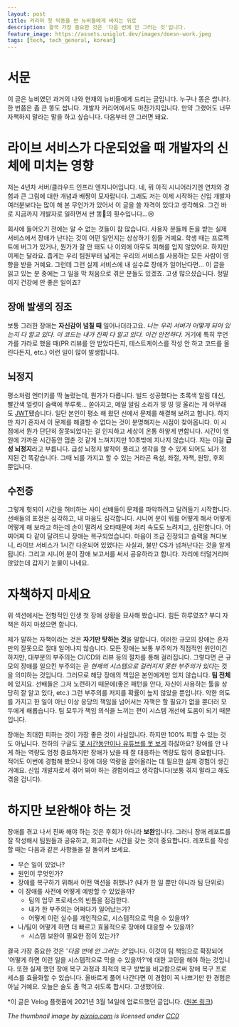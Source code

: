 ```yaml
---
layout: post
title: 커리어 첫 빅똥을 싼 뉴비들에게 바치는 위로
description: 결국 가장 중요한 것은 '다음 번에 안 그러는 것'입니다.
feature_image: https://assets.uniglot.dev/images/doesn-work.jpeg
tags: [tech, tech_general, korean]
---
```


# 서문

이 글은 뉴비였던 과거의 나와 현재의 뉴비들에게 드리는 글입니다. 누구나 똥은 쌉니다. 한 번쯤은 좀 큰 똥도 쌉니다. 개발자 커리어에서도 마찬가지입니다. 만약 그랬어도 너무 자책하지 말라는 말을 하고 싶습니다. 다음부터 안 그러면 돼요.

<!--more-->

# 라이브 서비스가 다운되었을 때 개발자의 신체에 미치는 영향

저는 4년차 서버/클라우드 인프라 엔지니어입니다. 네, 뭐 아직 시니어라기엔 연차와 경험과 큰 그림에 대한 개념과 배짱이 모자랍니다. 그래도 저는 이제 시작하는 신입 개발자 여러분보다는 많이 해 본 무언가가 있어서 이 글을 쓸 자격이 있다고 생각해요. 그건 바로 지금까지 개발자로 일하면서 싼 똥💩의 횟수입니다...😢

회사에 들어오기 전에는 알 수 없는 것들이 참 많습니다. 사용자 분들께 돈을 받는 실제 서비스에서 장애가 난다는 것이 어떤 일인지는 상상하기 힘들 거예요. 학생 때는 프로젝트에 버그가 있거나, 뭔가가 잘 안 돼도 나 이외에 아무도 피해를 입지 않았어요. 하지만 이제는 달라요. 좁게는 우리 팀원부터 넓게는 우리의 서비스를 사용하는 모든 사람이 영향을 받을 거예요. 그런데 그런 실제 서비스에 내 실수로 장애가 일어난다면... 이 글을 읽고 있는 분 중에는 그 일을 막 처음으로 겪은 분들도 있겠죠. 고생 많으셨습니다. 정말이지 건강에 안 좋은 일이죠?

## 장애 발생의 징조

보통 그러한 장애는 **자신감이 넘칠 때** 일어나더라고요. *나는 우리 서버가 어떻게 되어 있는지 다 알고 있다. 이 코드는 내가 진짜 다 알고 있다. 이건 안전하다.* 거기에 특히 무언가를 가라로 했을 때(PR 리뷰를 안 받았다든지, 테스트케이스를 작성 안 하고 코드를 올린다든지, etc.) 이런 일이 많이 발생합니다.

## 뇌정지

평소처럼 엔터키를 딱 눌렀는데, 뭔가가 다릅니다. 빌드 성공했다는 초록색 알림 대신, 빨간색 얼럿이 슬랙에 쭈루룩... 쏟아지고, 메일 알림 소리가 띵 띵 띵 울리는 게 아무래도 [JWT](https://en.wikipedia.org/wiki/JSON_Web_Token)됐습니다. 일단 본인이 평소 해 왔던 선에서 문제를 해결해 보려고 합니다. 하지만 자기 혼자서 이 문제를 해결할 수 없다는 것이 분명해지는 시점이 찾아옵니다. 이 시점에서 뭔가 단단히 잘못되었다는 걸 인지하고 세상이 온통 하얗게 변합니다. 시간이 영원에 가까운 시간동안 멈춘 것 같게 느껴지지만 10초밖에 지나지 않습니다. 저는 이걸 **급성 뇌정지**라고 부릅니다. 급성 뇌정지 발작이 풀리고 생각을 할 수 있게 되어도 뇌가 정지된 건 똑같습니다. 그때 뇌를 가지고 할 수 있는 거라곤 욕설, 좌절, 자책, 원망, 후회 뿐입니다.

## 수전증

그렇게 헛되이 시간을 허비하는 사이 선배들이 문제를 파악하려고 달려들기 시작합니다. 선배들의 표정은 심각하고, 내 마음도 심각합니다. 시니어 분이 뭐를 어떻게 해서 어떻게어떻게 해 보라고 하는데 손이 떨려서 오타때문에 처리 속도도 느려지고, 심란합니다. 어찌어찌 다 같이 달려드니 장애는 복구되었습니다. 마음이 조금 진정되고 슬랙을 쳐다보니, 라이브 서비스가 1시간 다운되어 있었다는 사실과, 불만 CS가 넘쳐난다는 것을 알게 됩니다. 그리고 시니어 분이 장애 보고서를 써서 공유하라고 합니다. 자리에 터덜거리며 앉았는데 갑자기 눈물이 나네요.

# 자책하지 마세요

위 섹션에서는 전형적인 인생 첫 장애 상황을 묘사해 봤습니다. 힘든 하루였죠? 부디 자책은 하지 마셨으면 합니다.

제가 말하는 자책이라는 것은 **자기만 탓하는 것**을 말합니다. 이러한 규모의 장애는 혼자만의 잘못으로 절대 일어나지 않습니다. 모든 장애는 보통 부주의가 직접적인 원인이긴 하지만, 대부분의 부주의는 CI/CD와 리뷰 등의 절차를 통해 걸러집니다. 그렇다면 큰 규모의 장애를 일으킨 부주의는 곧 *현재의 시스템으로 걸러지지 못한 부주의가 있다*는 것을 의미하는 것입니다. 그러므로 해당 장애의 책임은 본인에게만 있지 않습니다. **팀 전체**에 있지요. 선배들은 그저 노련하기 때문에(좋은 패턴을 안다, 자신이 사용하는 툴을 상당히 잘 알고 있다, etc.) 그런 부주의를 저지를 확률이 높지 않았을 뿐입니다. 악한 의도를 가지고 한 일이 아닌 이상 응당의 책임을 넘어서는 자책은 할 필요가 없을 뿐더러 모두에게 해롭습니다. 팀 모두가 책임 의식을 느끼는 편이 시스템 개선에 도움이 되기 때문입니다.

장애는 최대한 피하는 것이 가장 좋은 것이 사실입니다. 하지만 100% 피할 수 있는 것도 아닙니다. 천하의 구글도 [몇 시간동안이나 유튜브를 못 보게](http://news.khan.co.kr/kh_news/khan_art_view.html?art_id=202012151656001) 하잖아요? 장애를 안 나게 하는 역량도 엄청 중요하지만 장애가 났을 때 잘 대응하는 역량도 많이 중요합니다. 적어도 이번에 경험해 봤으니 장애 대응 역량을 끌어올리는 데 필요한 실제 경험이 생긴 거예요. 신입 개발자로서 겪어 봐야 하는 경험이라고 생각합니다(보통 겪지 말라고 해도 겪을 겁니다).

# 하지만 보완해야 하는 것

장애를 겪고 나서 진짜 해야 하는 것은 후회가 아니라 **보완**입니다. 그러니 장애 레포트를 잘 작성해서 팀원들과 공유하고, 회고하는 시간을 갖는 것이 중요합니다. 레포트를 작성할 때는 다음과 같은 사항들을 잘 돌이켜 보세요.

- 무슨 일이 있었나?
- 원인이 무엇인가?
- 장애를 복구하기 위해서 어떤 액션을 취했나? (내가 한 일 뿐만 아니라 팀 단위로)
- 이 장애를 사전에 어떻게 예방할 수 있었을까?
  - 팀의 업무 프로세스의 빈틈을 점검한다.
  - 내가 한 부주의는 어쩌다가 일어났는가?
  - 어떻게 이런 실수를 개인적으로, 시스템적으로 막을 수 있을까?
- 나/팀이 어떻게 하면 더 빠르고 효율적으로 장애에 대응할 수 있을까?
  - 시스템 보완이 필요한 점이 있는가?

결국 가장 중요한 것은 '*다음 번에 안 그러는 것*'입니다. 이것이 팀 책임으로 확장되어 '어떻게 하면 이런 일을 시스템적으로 막을 수 있을까?'에 대한 고민을 해야 하는 것입니다. 또한 실제 했던 장애 복구 과정과 최적의 복구 방법을 비교함으로써 장애 복구 프로세스를 효율화할 수 있습니다. 올바르게 풀어 나간다면 이 경험이 꼭 나쁘기만 한 경험은 아닐 거예요. 오늘은 술도 좀 먹고 쉬도록 합시다. 고생했어요.


*이 글은 Velog 플랫폼에 2021년 3월 14일에 업로드했던 글입니다. ([원본 링크](https://velog.io/@laviande22/newbie-outage))

*The thumbnail image by [pixnio.com](https://pixnio.com) is licensed under [CC0](https://creativecommons.org/licenses/publicdomain/)*
